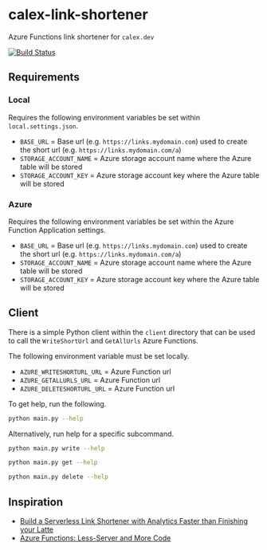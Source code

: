 # calex-link-shortener

Azure Functions link shortener for `calex.dev`

[![Build Status](https://dev.azure.com/curtisalexander/calex-link-shortener/_apis/build/status/curtisalexander.calex-link-shortener?branchName=master)](https://dev.azure.com/curtisalexander/calex-link-shortener/_build/latest?definitionId=6&branchName=master)

## Requirements

### Local

Requires the following environment variables be set within `local.settings.json`.

- `BASE_URL` = Base url (e.g. `https://links.mydomain.com`) used to create the short url (e.g. `https://links.mydomain.com/a`)
- `STORAGE_ACCOUNT_NAME` = Azure storage account name where the Azure table will be stored
- `STORAGE_ACCOUNT_KEY` = Azure storage account key where the Azure table will be stored

### Azure

Requires the following environment variables be set within the Azure Function Application settings.

- `BASE_URL` = Base url (e.g. `https://links.mydomain.com`) used to create the short url (e.g. `https://links.mydomain.com/a`)
- `STORAGE_ACCOUNT_NAME` = Azure storage account name where the Azure table will be stored
- `STORAGE_ACCOUNT_KEY` = Azure storage account key where the Azure table will be stored

## Client

There is a simple Python client within the `client` directory that can be used to call the `WriteShortUrl` and `GetAllUrls` Azure Functions.

The following environment variable must be set locally.

- `AZURE_WRITESHORTURL_URL` = Azure Function url
- `AZURE_GETALLURLS_URL` = Azure Function url
- `AZURE_DELETESHORTURL_URL` = Azure Function url

To get help, run the following.

```sh
python main.py --help
```

Alternatively, run help for a specific subcommand.

```sh
python main.py write --help
```

```sh
python main.py get --help
```

```sh
python main.py delete --help
```

## Inspiration

- [Build a Serverless Link Shortener with Analytics Faster than Finishing your Latte](https://blog.jeremylikness.com/blog/2017-09-04_build-a-serverless-link-shortener-with-analytics-faster-than-finishing-your-latte/)
- [Azure Functions: Less-Server and More Code](https://channel9.msdn.com/Shows/Visual-Studio-Toolbox/Azure-Functions-Less-Server-and-More-Code?utm_source=jeliknes&utm_medium=blog&utm_campaign=linkshortener&WT.mc_id=linkshortener-blog-jeliknes)
